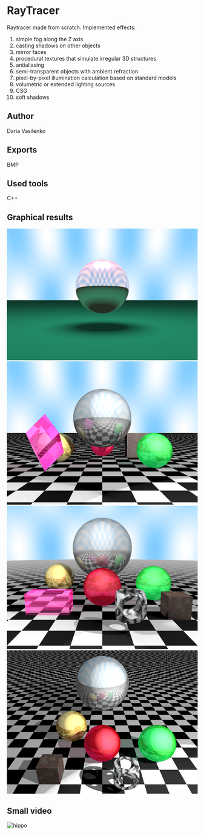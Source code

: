 # RayTracer
Raytracer made from scratch.
Implemented effects:
1) simple fog along the Z axis
2) casting shadows on other objects
3) mirror faces
4) procedural textures that simulate irregular 3D structures
5) antialiasing
6) semi-transparent objects with ambient refraction
7) pixel-by-pixel illumination calculation based on standard models
8) volumetric or extended lighting sources
9) CSG
10) soft shadows

## Author
Daria Vasilenko

## Exports
BMP

## Used tools
C++ 

## Graphical results
![](https://github.com/DashaVasilenko/RayTracer/blob/master/img/image0.png)
![](https://github.com/DashaVasilenko/RayTracer/blob/master/img/image1.bmp)
![](https://github.com/DashaVasilenko/RayTracer/blob/master/img/image2.bmp)
![](https://github.com/DashaVasilenko/RayTracer/blob/master/img/image3.bmp)


## Small video
![hippo](https://github.com/DashaVasilenko/RayTracer/blob/master/img/out.gif)


